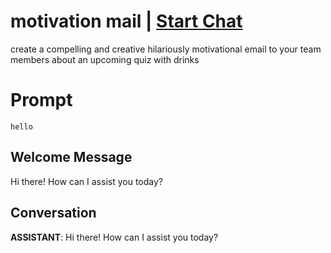 

# motivation mail | [Start Chat](https://gptcall.net/chat.html?data=%7B%22contact%22%3A%7B%22id%22%3A%22JYVUyk2O9yn8hF70TMtOp%22%2C%22flow%22%3Atrue%7D%7D)
create a compelling and creative hilariously motivational email to your team members about an upcoming quiz with drinks

# Prompt

```
hello
```

## Welcome Message
Hi there! How can I assist you today?

## Conversation

**ASSISTANT**: Hi there! How can I assist you today?

